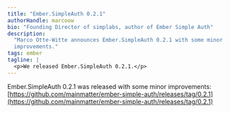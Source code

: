 ```yaml
---
title: "Ember.SimpleAuth 0.2.1"
authorHandle: marcoow
bio: "Founding Director of simplabs, author of Ember Simple Auth"
description:
  "Marco Otte-Witte announces Ember.SimpleAuth 0.2.1 with some minor
  improvements."
tags: ember
tagline: |
  <p>We released Ember.SimpleAuth 0.2.1.</p>
---
```


Ember.SimpleAuth 0.2.1 was released with some minor improvements:
[https://github.com/mainmatter/ember-simple-auth/releases/tag/0.2.1](https://github.com/mainmatter/ember-simple-auth/releases/tag/0.2.1)

